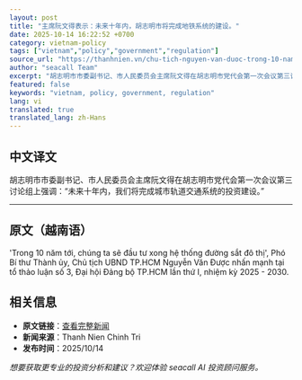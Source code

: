 ```yaml
---
layout: post
title: "主席阮文得表示：未来十年内，胡志明市将完成地铁系统的建设。"
date: 2025-10-14 16:22:52 +0700
category: vietnam-policy
tags: ["vietnam","policy","government","regulation"]
source_url: "https://thanhnien.vn/chu-tich-nguyen-van-duoc-trong-10-nam-toi-tphcm-se-dau-tu-xong-he-thong-metro-185251014211804604.htm"
author: "seacall Team"
excerpt: "胡志明市市委副书记、市人民委员会主席阮文得在胡志明市党代会第一次会议第三讨论组上强调：“未来十年内，我们将完成城市轨道交通系统的投资建设。”..."
featured: false
keywords: "vietnam, policy, government, regulation"
lang: vi
translated: true
translated_lang: zh-Hans
---
```


## 中文译文

胡志明市市委副书记、市人民委员会主席阮文得在胡志明市党代会第一次会议第三讨论组上强调：“未来十年内，我们将完成城市轨道交通系统的投资建设。”

---

## 原文（越南语）

'Trong 10 năm tới, ch&uacute;ng ta sẽ đầu tư xong hệ thống đường sắt đ&ocirc; thị', Ph&oacute; B&iacute; thư Th&agrave;nh ủy, Chủ tịch UBND TP.HCM Nguyễn Văn Được nhấn mạnh tại tổ thảo luận số 3, Đại hội Đảng bộ TP.HCM lần thứ I, nhiệm kỳ 2025 - 2030.

## 相关信息

- **原文链接**：[查看完整新闻](https://thanhnien.vn/chu-tich-nguyen-van-duoc-trong-10-nam-toi-tphcm-se-dau-tu-xong-he-thong-metro-185251014211804604.htm)
- **新闻来源**：Thanh Nien Chinh Tri
- **发布时间**：2025/10/14

*想要获取更专业的投资分析和建议？欢迎体验 seacall AI 投资顾问服务。*